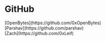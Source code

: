 #  GitHub

<div>
[OpenBytes](https://github.com/0xOpenBytes)
</div>

<div style="display; inline-block">
[Parshav](https://github.com/parshav)
</div>

<div style="display; inline-block">
[Zach](https://github.com/0xLeif)
</div>
